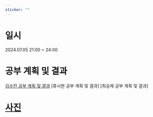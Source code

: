 ```yaml
---
sticker: ""
---
```

# 일시
2024.07.05 21:00 ~ 24:00

# 공부 계획 및 결과

[김수진 공부 계획 및 결과](https://wldwlddl.github.io/%EB%AA%A8%EA%B0%81%EC%BD%94-1%ED%9A%8C%EC%B0%A8-%EA%B0%9C%EC%9D%B8-%EB%AA%A9%ED%91%9C-%EB%B0%8F-%EA%B3%B5%EB%B6%80-%EA%B2%B0%EA%B3%BC.html)
[류시현 공부 계획 및 결과]
[최승제 공부 계획 및 결과]

# [사진](https://cdn.discordapp.com/attachments/1258740781775065111/1258786194246996038/image.png?ex=668b49bf&is=6689f83f&hm=6eb2b31198d8c9c2968c129805d62f874c1ef900f99c128882d9e0c77e3011b3&)
